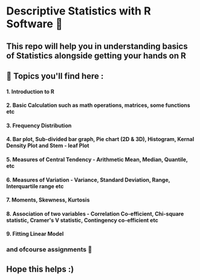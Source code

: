 # Descriptive Statistics with R Software 💯

## This repo will help you in understanding basics of Statistics alongside getting your hands on R 

## 📌 Topics you'll find here :

#### 1. Introduction to R 
#### 2. Basic Calculation such as math operations, matrices, some functions etc 
#### 3. Frequency Distribution 
#### 4. Bar plot, Sub-divided bar graph, Pie chart (2D & 3D), Histogram, Kernal Density Plot and Stem - leaf Plot 
#### 5. Measures of Central Tendency - Arithmetic Mean, Median, Quantile, etc 
#### 6. Measures of Variation - Variance, Standard Deviation, Range, Interquartile range etc 
#### 7. Moments, Skewness, Kurtosis 
#### 8. Association of two variables - Correlation Co-efficient, Chi-square statistic, Cramer's V statistic, Contingency co-efficient etc 
#### 9. Fitting Linear Model 


### and ofcourse assignments 🤩
## Hope this helps :)

